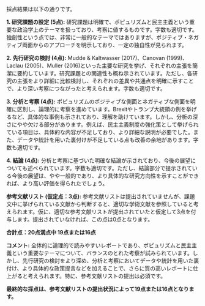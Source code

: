 採点結果は以下の通りです。

**1. 研究課題の設定 (5点):**  研究課題は明確で、ポピュリズムと民主主義という重要な政治学上のテーマを扱っており、考察に値するものです。字数も適切です。独創性という点では、非常に一般的なテーマではありますが、ポジティブ・ネガティブ両面からのアプローチを明示しており、一定の独自性が見られます。

**2. 先行研究の検討 (4点):**  Mudde & Kaltwasser (2017)、Canovan (1999)、Laclau (2005)、Muller (2016)といった主要な研究を挙げ、それぞれの主張を簡潔に要約しています。研究課題との関連性も概ね示されています。ただし、各研究の主張をより詳細に比較検討し、それぞれの差異や共通点を明確に示すことで、より深い考察につながったと考えられます。字数も適切です。

**3. 分析と考察 (4点):**  ポピュリズムのポジティブな側面とネガティブな側面を明確に区別し、論理的に考察を進めています。Brexitやトランプ大統領の例を挙げるなど、具体的な事例も示されており、理解を助けています。しかし、分析の深さにやや欠ける部分があります。例えば、民主主義制度の強化策として挙げられている項目は、具体的な内容が不足しており、より詳細な説明が必要でした。また、データや統計を用いた裏付けが不足している点も改善の余地があります。字数も適切です。

**4. 結論 (4点):**  分析と考察に基づいた明確な結論が示されており、今後の展望についても述べられています。字数も適切です。ただし、結論部分で提示されている今後の展望は、やや一般的であり、より具体的な研究方向性を示すことができれば、より高い評価を得られたでしょう。


**参考文献リスト (仮定点：3点):** 参考文献リストは提出されていませんが、課題文中に挙げられている文献から判断すると、適切な学術文献を参照していると考えられます。仮に、適切な参考文献リストが提出されていたと仮定して3点を付与します。提出されていなければ、この点は0点となります。


**合計点：20点満点中 19点または16点**

**コメント:** 全体的に論理的で読みやすいレポートであり、ポピュリズムと民主主義という重要なテーマについて、バランスのとれた考察が試みられています。しかし、先行研究の検討をより深め、分析と考察においてデータや統計を用いた裏付け、より具体的な政策提言などを加えることで、さらに質の高いレポートに仕上がると考えられます。特に、参考文献リストの提出は必須です。


**最終的な採点は、参考文献リストの提出状況によって19点または16点となります。**

